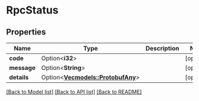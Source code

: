 # RpcStatus

## Properties

| Name        | Type                                                   | Description | Notes      |
| ----------- | ------------------------------------------------------ | ----------- | ---------- |
| **code**    | Option<**i32**>                                        |             | [optional] |
| **message** | Option<**String**>                                     |             | [optional] |
| **details** | Option<[**Vec<models::ProtobufAny>**](protobufAny.md)> |             | [optional] |

[[Back to Model list]](../README.md#documentation-for-models) [[Back to API list]](../README.md#documentation-for-api-endpoints) [[Back to README]](../README.md)
